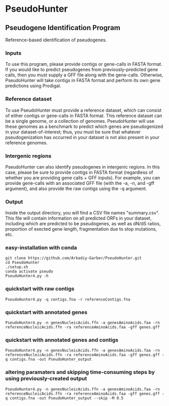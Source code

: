 # PseudoHunter
## Pseudogene Identification Program 
Reference-based identification of pseudogenes.

### Inputs
To use this program, please provide contigs or gene-calls in FASTA format. If you would like to predict pseudogenes from previously-predicted gene calls, then you must supply a GFF file along with the gene-calls. Otherwise, PseudoHunter will take contigs in FASTA format and perform its own gene predictions using Prodigal.

### Reference dataset
To use PseudoHunter must provide a reference dataset, which can consist of either contigs or gene-calls in FASTA format. This reference dataset can be a single genome, or a collection of genomes. PseudoHunter will use these genomes as a benchmark to predict which genes are pseudogenized in your dataset-of-interest; thus, you must be sure that whatever pseudogenization has occurred in your dataset is not also present in your reference genomes.

### Intergenic regions
PseudoHunter can also identify pseudogenes in intergenic regions. In this case, please be sure to provide contigs in FASTA format (regardless of whether you are providing gene calls + GFF inputs). For example, you can provide gene-calls with an associated GFF file (with the -a, -n, and -gff argument), and also provide the raw contigs using the -q argument.

### Output
Inside the output directory, you will find a CSV file names "summary.csv". This file will contain information on all predicted ORFs in your dataset, including which are predicted to be pseudogenes, as well as dN/dS ratios, proportion of exected gene length, fragmentation due to stop mutations, etc.


### easy-installation with conda
    git clone https://github.com/Arkadiy-Garber/PseudoHunter.git
    cd PseudoHunter
    ./setup.sh
    conda activate pseudo
    PseudoHunter4.py -h

### quickstart with raw contigs
    PseudoHunter4.py -q contigs.fna -r referenceContigs.fna

### quickstart with annotated genes
    PseudoHunter4.py -n genesNucleicAcids.ffn -a genesAminoAcids.faa -rn referenceNucleicAcids.ffn -ra referenceAminoAcids.faa -gff genes.gff
    
### quickstart with annotated genes and contigs
    PseudoHunter4.py -n genesNucleicAcids.ffn -a genesAminoAcids.faa -rn referenceNucleicAcids.ffn -ra referenceAminoAcids.faa -gff genes.gff -q contigs.fna -out PseudoHunter_output

### altering paramaters and skipping time-consuming steps by using previously-created output
    PseudoHunter4.py -n genesNucleicAcids.ffn -a genesAminoAcids.faa -rn referenceNucleicAcids.ffn -ra referenceAminoAcids.faa -gff genes.gff -q contigs.fna -out PseudoHunter_output --skip -M 0.5

